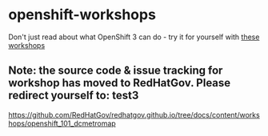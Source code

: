 # openshift-workshops
Don't just read about what OpenShift 3 can do - try it for yourself with [these workshops][1]

[1]: http://redhatgov.io/workshops/openshift_101_dcmetromap/


## Note: the source code & issue tracking for workshop has moved to RedHatGov.  Please redirect yourself to: test3
https://github.com/RedHatGov/redhatgov.github.io/tree/docs/content/workshops/openshift_101_dcmetromap

